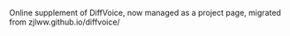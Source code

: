 Online supplement of DiffVoice, now managed as a project page, migrated from zjlww.github.io/diffvoice/